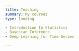 ```yaml
---
title: Teaching
summary: My courses
type: landing

- Introduction to Statistics
- Bayesian Inference
- Deep Learning for Time Series

---
```




<!-- ---
title: Teaching
summary: My courses
type: landing

cascade:
  - _target:
      kind: page
    params:
      show_breadcrumb: true

sections:
  - block: collection
    id: teaching
    content:
      title: Teaching
      filters:
        folders:
          - teaching
    design:
      view: list # article-grid
      columns: 2
--- -->
